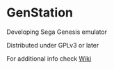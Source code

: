 GenStation
==========

Developing Sega Genesis emulator

Distributed under GPLv3 or later

For additional info check [Wiki](../../wiki)
